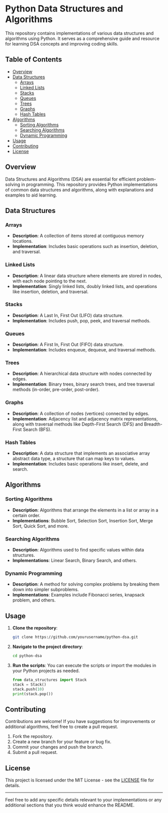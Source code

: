 
# Python Data Structures and Algorithms

This repository contains implementations of various data structures and algorithms using Python. It serves as a comprehensive guide and resource for learning DSA concepts and improving coding skills.

## Table of Contents
- [Overview](#overview)
- [Data Structures](#data-structures)
  - [Arrays](#arrays)
  - [Linked Lists](#linked-lists)
  - [Stacks](#stacks)
  - [Queues](#queues)
  - [Trees](#trees)
  - [Graphs](#graphs)
  - [Hash Tables](#hash-tables)
- [Algorithms](#algorithms)
  - [Sorting Algorithms](#sorting-algorithms)
  - [Searching Algorithms](#searching-algorithms)
  - [Dynamic Programming](#dynamic-programming)
- [Usage](#usage)
- [Contributing](#contributing)
- [License](#license)

## Overview

Data Structures and Algorithms (DSA) are essential for efficient problem-solving in programming. This repository provides Python implementations of common data structures and algorithms, along with explanations and examples to aid learning.

## Data Structures

### Arrays
- **Description**: A collection of items stored at contiguous memory locations.
- **Implementation**: Includes basic operations such as insertion, deletion, and traversal.

### Linked Lists
- **Description**: A linear data structure where elements are stored in nodes, with each node pointing to the next.
- **Implementation**: Singly linked lists, doubly linked lists, and operations like insertion, deletion, and traversal.

### Stacks
- **Description**: A Last In, First Out (LIFO) data structure.
- **Implementation**: Includes push, pop, peek, and traversal methods.

### Queues
- **Description**: A First In, First Out (FIFO) data structure.
- **Implementation**: Includes enqueue, dequeue, and traversal methods.

### Trees
- **Description**: A hierarchical data structure with nodes connected by edges.
- **Implementation**: Binary trees, binary search trees, and tree traversal methods (in-order, pre-order, post-order).

### Graphs
- **Description**: A collection of nodes (vertices) connected by edges.
- **Implementation**: Adjacency list and adjacency matrix representations, along with traversal methods like Depth-First Search (DFS) and Breadth-First Search (BFS).

### Hash Tables
- **Description**: A data structure that implements an associative array abstract data type, a structure that can map keys to values.
- **Implementation**: Includes basic operations like insert, delete, and search.

## Algorithms

### Sorting Algorithms
- **Description**: Algorithms that arrange the elements in a list or array in a certain order.
- **Implementations**: Bubble Sort, Selection Sort, Insertion Sort, Merge Sort, Quick Sort, and more.

### Searching Algorithms
- **Description**: Algorithms used to find specific values within data structures.
- **Implementations**: Linear Search, Binary Search, and others.

### Dynamic Programming
- **Description**: A method for solving complex problems by breaking them down into simpler subproblems.
- **Implementations**: Examples include Fibonacci series, knapsack problem, and others.

## Usage

1. **Clone the repository**:
   ```bash
   git clone https://github.com/yourusername/python-dsa.git
   ```

2. **Navigate to the project directory**:
   ```bash
   cd python-dsa
   ```

3. **Run the scripts**:
   You can execute the scripts or import the modules in your Python projects as needed.

   ```python
   from data_structures import Stack
   stack = Stack()
   stack.push(10)
   print(stack.pop())
   ```

## Contributing

Contributions are welcome! If you have suggestions for improvements or additional algorithms, feel free to create a pull request.

1. Fork the repository.
2. Create a new branch for your feature or bug fix.
3. Commit your changes and push the branch.
4. Submit a pull request.

## License

This project is licensed under the MIT License - see the [LICENSE](LICENSE) file for details.

---

Feel free to add any specific details relevant to your implementations or any additional sections that you think would enhance the README.
